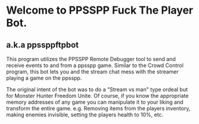 # Welcome to PPSSPP Fuck The Player Bot.
## a.k.a ppssppftpbot

This program utilizes the PPSSPP Remote Debugger tool to send and receive events to and from a ppsspp game.
Similar to the Crowd Control program, this bot lets you and the stream chat mess with the streamer playing a game on the ppsspp.

The original intent of the bot was to do a "Stream vs man" type ordeal but for Monster Hunter Freedom Unite.
Of course, if you know the appropriate memory addresses of any game you can manipulate it to your liking and transform the entire game.
e.g. Removing items from the players inventory, making enemies invisible, setting the players health to 10%, etc.



